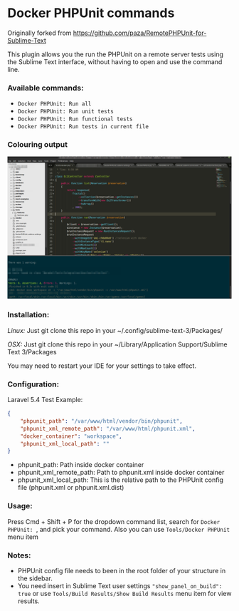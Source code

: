 Docker PHPUnit commands
=======================

Originally forked from https://github.com/paza/RemotePHPUnit-for-Sublime-Text


This plugin allows you the run the PHPUnit on a remote server tests using the Sublime Text interface, without having to open and use the command line.

### Available commands:

- `Docker PHPUnit: Run all`
- `Docker PHPUnit: Run unit tests`
- `Docker PHPUnit: Run functional tests`
- `Docker PHPUnit: Run tests in current file`

### Colouring output

![Colouring output](https://raw.githubusercontent.com/aftabnaveed/Sublime-DockerPHPUnit/master/Tests.png)

### Installation:
*Linux:*
Just git clone this repo in your ~/.config/sublime-text-3/Packages/

*OSX:*
Just git clone this repo in your  ~/Library/Application Support/Sublime Text 3/Packages

You may need to restart your IDE for your settings to take effect.

### Configuration:

Laravel 5.4 Test Example:

```json
{
	"phpunit_path": "/var/www/html/vendor/bin/phpunit", 
	"phpunit_xml_remote_path": "/var/www/html/phpunit.xml",
	"docker_container": "workspace",
	"phpunit_xml_local_path": ""
}
```
* phpunit_path: Path inside docker container
* phpunit_xml_remote_path: Path to phpunit.xml inside docker container
* phpunit_xml_local_path: This is the relative path to the PHPUnit config file (phpunit.xml or phpunit.xml.dist)


### Usage:
Press Cmd + Shift + P for the dropdown command list, search for `Docker PHPUnit: `, and pick your command. Also you can use `Tools/Docker PHPUnit` menu item

### Notes:
- PHPUnit config file needs to been in the root folder of your structure in the sidebar.
- You need insert in Sublime Text user settings `"show_panel_on_build": true` or use `Tools/Build Results/Show Build Results` menu item for view results.
